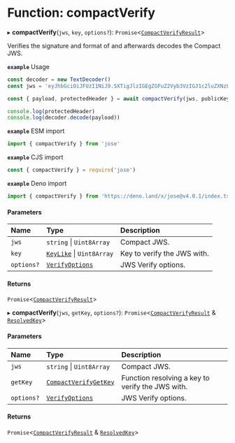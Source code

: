 # Function: compactVerify

▸ **compactVerify**(`jws`, `key`, `options?`): `Promise`<[`CompactVerifyResult`](../interfaces/types.CompactVerifyResult.md)\>

Verifies the signature and format of and afterwards decodes the Compact JWS.

**`example`** Usage
```js
const decoder = new TextDecoder()
const jws = 'eyJhbGciOiJFUzI1NiJ9.SXTigJlzIGEgZGFuZ2Vyb3VzIGJ1c2luZXNzLCBGcm9kbywgZ29pbmcgb3V0IHlvdXIgZG9vci4.kkAs_gPPxWMI3rHuVlxHaTPfDWDoqdI8jSvuSmqV-8IHIWXg9mcAeC9ggV-45ZHRbiRJ3obUIFo1rHphPA5URg'

const { payload, protectedHeader } = await compactVerify(jws, publicKey)

console.log(protectedHeader)
console.log(decoder.decode(payload))
```

**`example`** ESM import
```js
import { compactVerify } from 'jose'
```

**`example`** CJS import
```js
const { compactVerify } = require('jose')
```

**`example`** Deno import
```js
import { compactVerify } from 'https://deno.land/x/jose@v4.0.1/index.ts'
```

#### Parameters

| Name | Type | Description |
| :------ | :------ | :------ |
| `jws` | `string` \| `Uint8Array` | Compact JWS. |
| `key` | [`KeyLike`](../types/types.KeyLike.md) \| `Uint8Array` | Key to verify the JWS with. |
| `options?` | [`VerifyOptions`](../interfaces/types.VerifyOptions.md) | JWS Verify options. |

#### Returns

`Promise`<[`CompactVerifyResult`](../interfaces/types.CompactVerifyResult.md)\>

▸ **compactVerify**(`jws`, `getKey`, `options?`): `Promise`<[`CompactVerifyResult`](../interfaces/types.CompactVerifyResult.md) & [`ResolvedKey`](../interfaces/types.ResolvedKey.md)\>

#### Parameters

| Name | Type | Description |
| :------ | :------ | :------ |
| `jws` | `string` \| `Uint8Array` | Compact JWS. |
| `getKey` | [`CompactVerifyGetKey`](../interfaces/jws_compact_verify.CompactVerifyGetKey.md) | Function resolving a key to verify the JWS with. |
| `options?` | [`VerifyOptions`](../interfaces/types.VerifyOptions.md) | JWS Verify options. |

#### Returns

`Promise`<[`CompactVerifyResult`](../interfaces/types.CompactVerifyResult.md) & [`ResolvedKey`](../interfaces/types.ResolvedKey.md)\>
